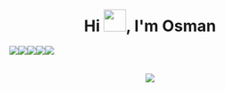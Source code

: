 <h1 align="center"> 
  Hi <img src="https://raw.githubusercontent.com/MartinHeinz/MartinHeinz/master/wave.gif" width="40px" />, I'm Osman 
</h1>

<!---
<h2 align="center"> 
  I'm a Web Developer from TURKEY <img src="https://emojipedia-us.s3.dualstack.us-west-1.amazonaws.com/thumbs/160/whatsapp/314/flag-turkey_1f1f9-1f1f7.png" width="30px" />
</h2>
---->
<!--
**OsmanOnat/OsmanOnat** is a ✨ _special_ ✨ repository because its `README.md` (this file) appears on your GitHub profile.

Here are some ideas to get you started:

- 🔭 I’m currently working on ...
- 🌱 I’m currently learning ...
- 👯 I’m looking to collaborate on ...
- 🤔 I’m looking for help with ...
- 💬 Ask me about ...
- 📫 How to reach me: ...
- 😄 Pronouns: ...
- ⚡ Fun fact: ...
-->

<div align="center" style="display: flex;">
  <img src="https://img.shields.io/badge/HTML5-E34F26?style=for-the-badge&logo=html5&logoColor=white" />
  <img src="https://img.shields.io/badge/bootstrap-%23563D7C.svg?style=for-the-badge&logo=bootstrap&logoColor=white">
  <img src="https://img.shields.io/badge/Sass-CC6699?style=for-the-badge&logo=sass&logoColor=white" />
  <img src="https://img.shields.io/badge/PHP-777BB4?style=for-the-badge&logo=php&logoColor=white" />
  <img src="https://img.shields.io/badge/Wordpress-21759B?style=for-the-badge&logo=wordpress&logoColor=white" />
</div>
<br />
<!---<img src="https://komarev.com/ghpvc/?username=osmanonat&color=green">----->
<br />
<div align="center">
    <img src="https://github-readme-stats.vercel.app/api/top-langs/?username=osmanonat&layout=compact&show_icons=true&title_color=ffffff&icon_color=34abeb&text_color=daf7dc&bg_color=151515" style="vertical-align: top;" />
    <!--<img src="https://github-readme-stats.vercel.app/api?username=anuraghazra&show_icons=true&title_color=ffffff&icon_color=34abeb&text_color=daf7dc&bg_color=151515" />-->
</div>
